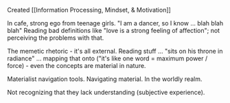 Created [[Information Processing, Mindset, & Motivation]]

In cafe, strong ego from teenage girls.
"I am a dancer, so I know ... blah blah blah"
Reading bad definitions like "love is a strong feeling of affection"; not perceiving the problems with that.

The memetic rhetoric - it's all external. Reading stuff ... "sits on his throne in radiance" ... mapping that onto ("it's like one word = maximum power / force) - even the concepts are material in nature.

Materialist navigation tools. Navigating material. In the worldly realm.

Not recognizing that they lack understanding (subjective experience).

